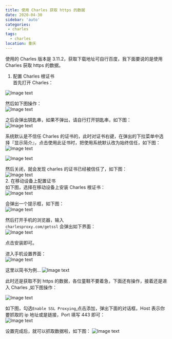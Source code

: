 ```yaml
---
title: 使用 Charles 获取 https 的数据
date: 2020-04-30
sidebar: 'auto'
categories:
 - charles
tags: 
  - charles
location: 重庆  
---
```


使用的 Charles 版本是 3.11.2，获取下载地址可自行百度，我下面要说的是使用 Charles 获取 https 的数据。<br/>

1. 配置 Charles 根证书<br/>
首先打开 Charles：<br/>

![Image text](/assets/img/charles/1.png)




然后如下图操作：<br/>
![Image text](/assets/img/charles/2.png)<br/>

之后会弹出钥匙串，如果不弹出，请自行打开钥匙串，如下图：<br/>
![Image text](/assets/img/charles/3.png)<br/>


系统默认是不信任 Charles 的证书的，此时对证书右键，在弹出的下拉菜单中选择『显示简介』，点击使用此证书时，把使用系统默认改为始终信任，如下图：<br/>
![Image text](/assets/img/charles/4.png)<br/>

![Image text](/assets/img/charles/5.png)<br/>

然后关闭，就会发现 charles 的证书已经被信任了，如下图：<br/>
![Image text](/assets/img/charles/6.png)<br/>
2. 在移动设备上配置证书<br/>
如下图，选择在移动设备上安装 Charles 根证书：<br/>
![Image text](/assets/img/charles/7.png)<br/>

会弹出一个提示框，如下图：<br/>
![Image text](/assets/img/charles/8.png)<br/>


然后打开手机的浏览器，输入<br/>
`charlesproxy.com/getssl` 会弹出如下界面：<br/>
![Image text](/assets/img/charles/9.png)<br/>

点击安装即可。<br/>

进入手机设置界面：<br/>
![Image text](/assets/img/charles/10.png)<br/>

这里以简书为例…
![Image text](/assets/img/charles/11.png)<br/>

此时还是获取不到 https 的数据，各位童鞋不要着急，下面还有操作，接着还是进入 Charles ,如下图操作：<br/>

![Image text](/assets/img/charles/12.png)<br/>

如下图，勾选`Enable SSL Proxying`,点击添加，弹出下面的对话框，Host 表示你要抓取的 ip 地址或是链接，Port 填写 443 即可：<br/>
![Image text](/assets/img/charles/13.png)<br/>


设置完成后，就可以抓取数据啦，如下图：
![Image text](/assets/img/charles/14.png)<br/> 
